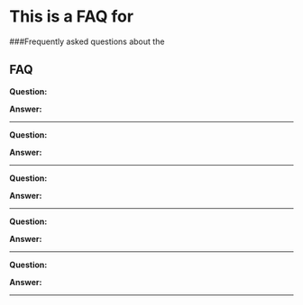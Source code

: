 # This is a FAQ for <Product>  
###Frequently asked questions about the <Product>

## FAQ

**Question:** <Question text>

**Answer:** <Answer text>

--------------------------------------------------------------------------------------------------------------------------------------------------------

**Question:** <Question text>

**Answer:** <Answer text>

--------------------------------------------------------------------------------------------------------------------------------------------------------

**Question:** <Question text>

**Answer:** <Answer text>

--------------------------------------------------------------------------------------------------------------------------------------------------------

**Question:** <Question text>

**Answer:** <Answer text>

--------------------------------------------------------------------------------------------------------------------------------------------------------

**Question:** <Question text>

**Answer:** <Answer text>

--------------------------------------------------------------------------------------------------------------------------------------------------------
